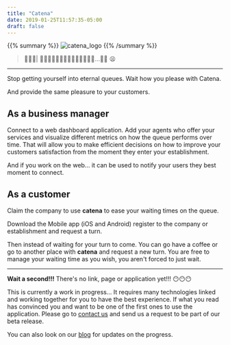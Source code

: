 ```yaml
---
title: "Catena"
date: 2019-01-25T11:57:35-05:00
draft: false
---
```

<style type="text/css">
  #summary img {
    height: 150px
  }
</style>
{{% summary %}}
![catena_logo](/images/catena_logo_256.png)
{{% /summary %}}

> 👩‍💻🚶| 🚶‍♀️🚶🚶🚶‍♀️🚶‍♀️🚶‍♀️🚶🚶🚶🚶...🚶‍♀️ 😫
---

Stop getting yourself into eternal queues. Wait how you please with Catena.

And provide the same pleasure to your customers.

## As a business manager

Connect to a web dashboard application.
Add your agents who offer your services and visualize different metrics
on how the queue performs over time. That will allow you to make efficient
decisions on how to improve your customers satisfaction from the moment they
enter your establishment.

And if you work on the web... it can be used to notify your users they best
moment to connect.

## As a customer

Claim the company to use **catena** to ease your waiting times on the queue.

Download the Mobile app (iOS and Android) register to the company or
establishment and request a turn.

Then instead of waiting for your turn to come. You can go have a coffee or go
to another place with **catena** and request a new turn. You are free to
manage your waiting time as you wish, you aren't forced to just wait.

---

**Wait a second!!!** There's no link, page or application yet!!! &#x1F636;&#x1F636;&#x1F636;

This is currently a work in progress... It requires many technologies linked
and working together for you to have the best experience. If what you read
has convinced you and want to be one of the first ones to use the application.
Please go to [contact us](/contact) and send us a request to be part of our
beta release.

You can also look on our [blog](/blog) for updates on the progress.

